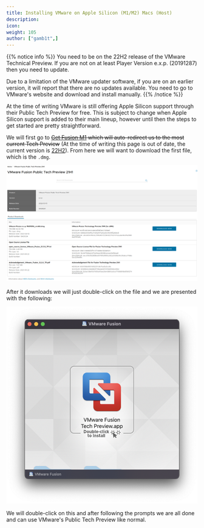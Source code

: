 ```yaml
---
title: Installing VMware on Apple Silicon (M1/M2) Macs (Host)
description:
icon:
weight: 105
author: ["gamb1t",]
---
```


{{% notice info %}}
You need to be on the 22H2 release of the VMware Technical Preview.
If you are not on at least Player Version e.x.p. (20191287) then you need to update.

Due to a limitation of the VMware updater software, if you are on an earlier version, it will report that there are no updates available. You need to go to VMware's website and download and install manually.
{{% /notice %}}

At the time of writing VMware is still offering Apple Silicon support through their Public Tech Preview for free. This is subject to change when Apple Silicon support is added to their main lineup, however until then the steps to get started are pretty straightforward.

We will first go to ~~[Get Fusion M1](https://www.vmware.com/go/get-fusion-m1) which will auto-redirect us to the most current Tech Preview~~ (At the time of writing this page is out of date, the current version is [22H2](https://customerconnect.vmware.com/downloads/get-download?downloadGroup=FUS-PUBTP-22H2)). From here we will want to download the first file, which is the `.dmg`.

![](install-silicon-vmware-1.png)

After it downloads we will just double-click on the file and we are presented with the following:

![](install-silicon-vmware-2.png)

We will double-click on this and after following the prompts we are all done and can use VMware's Public Tech Preview like normal.
